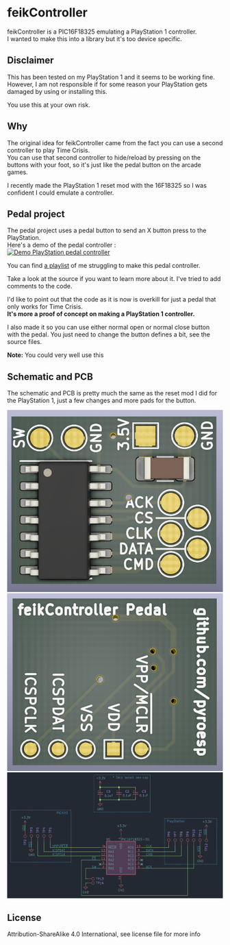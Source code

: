 # feikController

feikController is a PIC16F18325 emulating a PlayStation 1 controller.  
I wanted to make this into a library but it's too device specific.    


## Disclaimer

This has been tested on my PlayStation 1 and it seems to be working fine.  
However, I am not responsible if for some reason your PlayStation gets damaged by using or installing this.  

You use this at your own risk.  

## Why

The original idea for feikController came from the fact you can use a second controller to play Time Crisis.  
You can use that second controller to hide/reload by pressing on the buttons with your foot, so it's just like the pedal button on the arcade games.  

I recently made the PlayStation 1 reset mod with the 16F18325 so I was confident I could emulate a controller.  

## Pedal project

The pedal project uses a pedal button to send an X button press to the PlayStation.  
Here's a demo of the pedal controller :  
[![Demo PlayStation pedal controller](https://img.youtube.com/vi/5PXXQ49MqOc/0.jpg)](https://www.youtube.com/watch?v=5PXXQ49MqOc)

You can find [a playlist](https://www.youtube.com/watch?v=J5fQKmc8AMY&list=PLGaX4WJGgdHhcbQUQQJR6zFgzyka-xVOa) of me struggling to make this pedal controller.  
  
Take a look at the source if you want to learn more about it. I've tried to add comments to the code.  

I'd like to point out that the code as it is now is overkill for just a pedal that only works for Time Crisis.  
**It's more a proof of concept on making a PlayStation 1 controller.**  

I also made it so you can use either normal open or normal close button with the pedal. You just need to change the button defines a bit, see the source files.

**Note:** You could very well use this 

## Schematic and PCB

The schematic and PCB is pretty much the same as the reset mod I did for the PlayStation 1, just a few changes and more pads for the button.  

![PlayStation pedal pcb front](./pedal/pics/pcb-front.PNG)  
![PlayStation pedal pcb back](./pedal/pics/pcb-back.PNG)  
![PlayStation pedal schematic](./pedal/pics/schematic.PNG)  

## License

Attribution-ShareAlike 4.0 International, see license file for more info
